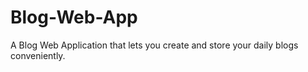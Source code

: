 # Blog-Web-App
A Blog Web Application that lets you create and store your daily blogs conveniently.
